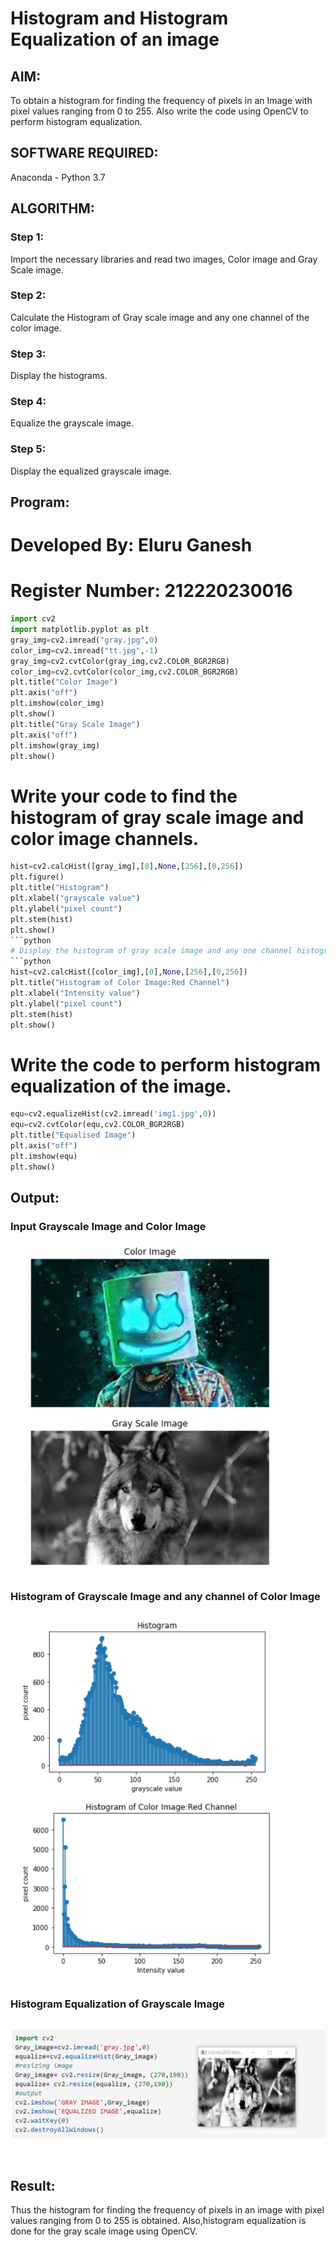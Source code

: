 # Histogram and Histogram Equalization of an image
## AIM:
To obtain a histogram for finding the frequency of pixels in an Image with pixel values ranging from 0 to 255. Also write the code using OpenCV to perform histogram equalization.

## SOFTWARE REQUIRED:
Anaconda - Python 3.7

## ALGORITHM:
### Step 1:
Import the necessary libraries and read two images, Color image and Gray Scale image.
### Step 2:
Calculate the Histogram of Gray scale image and any one channel of the color image.
### Step 3:
Display the histograms.
### Step 4:
Equalize the grayscale image.
### Step 5:
Display the equalized grayscale image.

## Program:

# Developed By: Eluru Ganesh
# Register Number: 212220230016
```python
import cv2
import matplotlib.pyplot as plt
gray_img=cv2.imread("gray.jpg",0)
color_img=cv2.imread("tt.jpg",-1)
gray_img=cv2.cvtColor(gray_img,cv2.COLOR_BGR2RGB)
color_img=cv2.cvtColor(color_img,cv2.COLOR_BGR2RGB)
plt.title("Color Image")
plt.axis("off")
plt.imshow(color_img)
plt.show()
plt.title("Gray Scale Image")
plt.axis("off")
plt.imshow(gray_img)
plt.show()
```
# Write your code to find the histogram of gray scale image and color image channels.
```python
hist=cv2.calcHist([gray_img],[0],None,[256],[0,256])
plt.figure()
plt.title("Histogram")
plt.xlabel("grayscale value")
plt.ylabel("pixel count")
plt.stem(hist)
plt.show()
```python
# Display the histogram of gray scale image and any one channel histogram from color image
```python
hist=cv2.calcHist([color_img],[0],None,[256],[0,256])
plt.title("Histogram of Color Image:Red Channel")
plt.xlabel("Intensity value")
plt.ylabel("pixel count")
plt.stem(hist)
plt.show()
```
# Write the code to perform histogram equalization of the image. 
```python
equ=cv2.equalizeHist(cv2.imread('img1.jpg',0))
equ=cv2.cvtColor(equ,cv2.COLOR_BGR2RGB)
plt.title("Equalised Image")
plt.axis("off")
plt.imshow(equ)
plt.show()

```
## Output:
### Input Grayscale Image and Color Image

![output1](https://github.com/Ganesh517/Histogram-of-an-image/blob/main/4.png)

### Histogram of Grayscale Image and any channel of Color Image

![output2](https://github.com/Ganesh517/Histogram-of-an-image/blob/main/44.png)

### Histogram Equalization of Grayscale Image

![output5](https://github.com/Ganesh517/Histogram-of-an-image/blob/main/444.png)

## Result:

Thus the histogram for finding the frequency of pixels in an image with pixel values ranging from 0 to 255 is obtained. Also,histogram equalization is done for the gray scale image using OpenCV.
